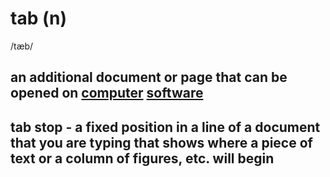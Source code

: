 # tab (n)

/tæb/

## an additional document or page that can be opened on [computer](../c/computer-n.md#an-electronic-machine-that-can-store-organize-and-find-information-do-processes-with-numbers-and-other-data-and-control-other-machines) [software](../s/software-n.md#the-programs-used-by-a-computer-for-doing-particular-jobs)

## tab stop - a fixed position in a line of a document that you are typing that shows where a piece of text or a column of figures, etc. will begin